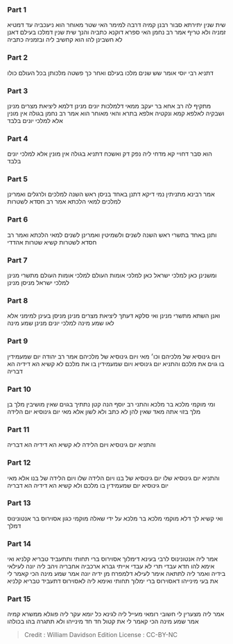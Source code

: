 
### Part 1
שית שנין יתירתא סבור רבנן קמיה דרבה למימר האי שטר מאוחר הוא ניעכביה עד דמטיא זמניה ולא טריף אמר רב נחמן האי ספרא דוקנא כתביה והנך שית שנין דמלכו בעילם דאנן לא חשבינן להו הוא קחשיב ליה ובזמניה כתביה

### Part 2
דתניא רבי יוסי אומר שש שנים מלכו בעילם ואחר כך פשטה מלכותן בכל העולם כולו

### Part 3
מתקיף לה רב אחא בר יעקב ממאי דלמלכות יונים מנינן דלמא ליציאת מצרים מנינן ושבקיה לאלפא קמא ונקטיה אלפא בתרא והאי מאוחר הוא אמר רב נחמן בגולה אין מונין אלא למלכי יונים בלבד

### Part 4
הוא סבר דחויי קא מדחי ליה נפק דק ואשכח דתניא בגולה אין מונין אלא למלכי יונים בלבד

### Part 5
אמר רבינא מתניתין נמי דיקא דתנן באחד בניסן ראש השנה למלכים ולרגלים ואמרינן למלכים למאי הלכתא אמר רב חסדא לשטרות

### Part 6
ותנן באחד בתשרי ראש השנה לשנים ולשמיטין ואמרינן לשנים למאי הלכתא ואמר רב חסדא לשטרות קשיא שטרות אהדדי

### Part 7
ומשנינן כאן למלכי ישראל כאן למלכי אומות העולם למלכי אומות העולם מתשרי מנינן למלכי ישראל מניסן מנינן

### Part 8
ואנן השתא מתשרי מנינן ואי סלקא דעתך ליציאת מצרים מנינן מניסן בעינן למימני אלא לאו שמע מינה למלכי יונים מנינן שמע מינה

### Part 9
ויום גינוסיא של מלכיהם וכו׳ מאי ויום גינוסיא של מלכיהם אמר רב יהודה יום שמעמידין בו גוים את מלכם והתניא יום גינוסיא ויום שמעמידין בו את מלכם לא קשיא הא דידיה הא דבריה

### Part 10
ומי מוקמי מלכא בר מלכא והתני רב יוסף הנה קטן נתתיך בגוים שאין מושיבין מלך בן מלך בזוי אתה מאד שאין להן לא כתב ולא לשון אלא מאי יום גינוסיא יום הלידה

### Part 11
והתניא יום גינוסיא ויום הלידה לא קשיא הא דידיה הא דבריה

### Part 12
והתניא יום גינוסיא שלו יום גינוסיא של בנו ויום הלידה שלו ויום הלידה של בנו אלא מאי יום גינוסיא יום שמעמידין בו מלכם ולא קשיא הא דידיה הא דבריה

### Part 13
ואי קשיא לך דלא מוקמי מלכא בר מלכא על ידי שאלה מוקמי כגון אסוירוס בר אנטונינוס דמלך

### Part 14
אמר ליה אנטונינוס לרבי בעינא דימלוך אסוירוס ברי תחותי ותתעביד טבריא קלניא ואי אימא להו חדא עבדי תרי לא עבדי אייתי גברא ארכביה אחבריה ויהב ליה יונה לעילאי בידיה ואמר ליה לתתאה אימר לעילא דלמפרח מן ידיה יונה אמר שמע מינה הכי קאמר לי את בעי מינייהו דאסוירוס ברי ימלוך תחותי ואימא ליה לאסוירוס דתעביד טבריא קלניא

### Part 15
אמר ליה מצערין לי חשובי רומאי מעייל ליה לגינא כל יומא עקר ליה פוגלא ממשרא קמיה אמר שמע מינה הכי קאמר לי את קטול חד חד מינייהו ולא תתגרה בהו בכולהו

>Credit : William Davidson Edition
>License : CC-BY-NC